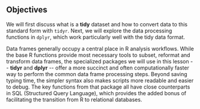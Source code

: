 ---
---

## Objectives

We will first discuss what is a **tidy** dataset and how to convert data to this standard form with `tidyr`.
Next, we will explore the data processing functions in `dplyr`, which work particularly well with the tidy data format.

<aside class="notes" markdown="block">

Data frames generally occupy a central place in R analysis workflows.
While the base R functions provide most necessary tools to subset, reformat and transform data frames, the specialized packages we will use in this lesson -- **tidyr** and **dplyr** -- offer a more succinct and often computationally faster way to perform the common data frame processing steps.
Beyond saving typing time, the simpler syntax also makes scripts more readable and easier to debug.
The key functions from that package all have close counterparts in SQL (Structured Query Language), which provides the added bonus of facilitating the transition from R to relational databases.

</aside>
